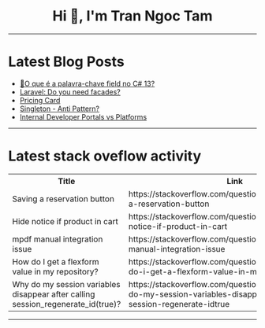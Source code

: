 <h1 align="center">Hi 👋, I'm Tran Ngoc Tam</h1>

---

# Latest Blog Posts 
<!-- BLOG-POST-LIST:START -->
- [🚀O que é a palavra-chave field no C# 13?](https://dev.to/develop4us/o-que-e-a-palavra-chave-field-no-c-13-1an6)
- [Laravel: Do you need facades?](https://dev.to/spo0q/laravel-facades-5hmd)
- [Pricing Card](https://dev.to/thek2j/pricing-card-2bo8)
- [Singleton - Anti Pattern?](https://dev.to/darlangui/singleton-anti-pattern-18d7)
- [Internal Developer Portals vs Platforms](https://dev.to/cyclops-ui/internal-developer-portals-vs-platforms-1aab)
<!-- BLOG-POST-LIST:END -->

---

# Latest stack oveflow activity
<table>
  <tr><th>Title</th><th>Link</th></tr>
  <!-- STACKOVERFLOW:START --><tr><td>Saving a reservation button</td><td>https://stackoverflow.com/questions/79506453/saving-a-reservation-button</td></tr><tr><td>Hide notice if product in cart</td><td>https://stackoverflow.com/questions/79506366/hide-notice-if-product-in-cart</td></tr><tr><td>mpdf manual integration issue</td><td>https://stackoverflow.com/questions/79506196/mpdf-manual-integration-issue</td></tr><tr><td>How do I get a flexform value in my repository?</td><td>https://stackoverflow.com/questions/79506164/how-do-i-get-a-flexform-value-in-my-repository</td></tr><tr><td>Why do my session variables disappear after calling session_regenerate_id&lpar;true&rpar;?</td><td>https://stackoverflow.com/questions/79506047/why-do-my-session-variables-disappear-after-calling-session-regenerate-idtrue</td></tr><!-- STACKOVERFLOW:END -->
</table>

---


